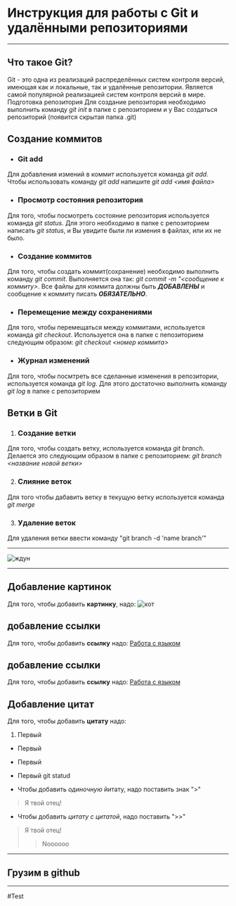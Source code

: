 # Инструкция для работы с Git и удалёнными репозиториями
___
## Что такое Git?
Git - это одна из реализаций распределённых систем контроля версий, имеющая как и локальные, так и удалённые репозитории. Является самой популярной реализацией систем контроля версий в мире.
Подготовка репозитория
Для создание репозитория необходимо выполнить команду *git init*  в папке с репозиторием и у Вас создаться репозиторий (появится скрытая папка .git)

## Создание коммитов

* ### Git add
Для добавления измений в коммит используется команда *git add*. Чтобы использовать команду *git add* напишите *git add <имя файла>*

* ### Просмотр состояния репозитория
Для того, чтобы посмотреть состояние репозитория используется команда *git status*. Для этого необходимо в папке с репозиторием написать *git status*, и Вы увидите были ли измения в файлах, или их не было.

* ### Создание коммитов
Для того, чтобы создать коммит(сохранение) необходимо выполнить команду *git commit*. Выполняется она так: *git commit -m "<сообщение к коммиту>*. Все файлы для коммита должны быть ***ДОБАВЛЕНЫ*** и сообщение к коммиту писать ***ОБЯЗАТЕЛЬНО***.

* ### Перемещение между сохранениями
Для того, чтобы перемещаться между коммитами, используется команда *git checkout*. Используется она в папке с пепозиторием следующим образом: *git checkout <номер коммита>*

* ### Журнал изменений
 Для того, чтобы посмтреть все сделанные изменения в репозитории, используется команда *git log*. Для этого достаточно выполнить команду *git log* в папке с репозиторием

## Ветки в Git

1. ### Создание ветки

Для того, чтобы создать ветку, используется команда *git branch*. Делается это следующим образом в папке с репозиторием: *git branch <название новой ветки>*

2. ### Слияние веток

Для того чтобы дабавить ветку в текущую ветку используется команда *git merge <name branch>*

3. ### Удаление веток
Для удаления ветки ввести команду "git branch -d 'name branch'"
____ 
![ждун](https://proza.ru/pics/2020/12/28/185.jpg)
___
## Добавление картинок
Для того, чтобы добавить **картинку**, надо:
![кот](https://wp-s.ru/wallpapers/5/18/289291145046987/evropejskaya-koshka-dikij-vzglyad.jpg) 

## добавление ссылки
Для того, чтобы добавить **ссылку** надо:
[Работа с языком](https://gist.github.com/Jekins/2bf2d0638163f1294637)
## добавление ссылки
Для того, чтобы добавить **ссылку** надо:
[Работа с языком](https://gist.github.com/Jekins/2bf2d0638163f1294637)

## Добавление цитат
Для того, чтобы добавить **цитату** надо:
1. Первый
* Первый
- Первый
+ Первый
git statud
* Чтобы добавить *одиночную* йитату, надо поставить знак ">"
>Я твой отец!

+ Чтобы добавить *цитату с цитатой*, надо поставить ">>"
>Я твой отец!
>>Noooooo
___

## Грузим в github
___
#Test
 
